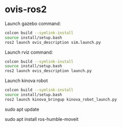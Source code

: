 # ovis-ros2

Launch gazebo command:
```bash
colcon build --symlink-install
source install/setup.bash
ros2 launch ovis_description sim.launch.py
```

Launch rviz command:
```bash
colcon build --symlink-install
source install/setup.bash
ros2 launch ovis_description launch.py
```

Launch kinova robot
```bash
colcon build --symlink-install
source install/setup.bash
ros2 launch kinova_bringup kinova_robot_launch.py
```



sudo apt update

sudo apt install ros-humble-moveit
